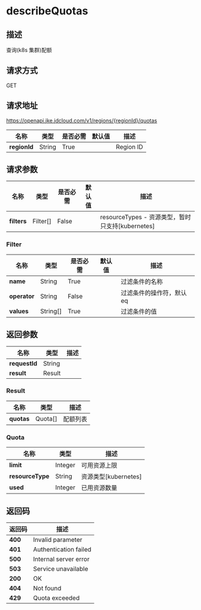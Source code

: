 # describeQuotas


## 描述
查询(k8s 集群)配额

## 请求方式
GET

## 请求地址
https://openapi.jke.jdcloud.com/v1/regions/{regionId}/quotas

|名称|类型|是否必需|默认值|描述|
|---|---|---|---|---|
|**regionId**|String|True||Region ID|

## 请求参数
|名称|类型|是否必需|默认值|描述|
|---|---|---|---|---|
|**filters**|Filter[]|False||resourceTypes - 资源类型，暂时只支持[kubernetes]<br>|

### <a name="Filter">Filter</a>
|名称|类型|是否必需|默认值|描述|
|---|---|---|---|---|
|**name**|String|True||过滤条件的名称|
|**operator**|String|False||过滤条件的操作符，默认eq|
|**values**|String[]|True||过滤条件的值|

## 返回参数
|名称|类型|描述|
|---|---|---|
|**requestId**|String||
|**result**|Result||


### <a name="Result">Result</a>
|名称|类型|描述|
|---|---|---|
|**quotas**|Quota[]|配额列表|
### <a name="Quota">Quota</a>
|名称|类型|描述|
|---|---|---|
|**limit**|Integer|可用资源上限|
|**resourceType**|String|资源类型[kubernetes]|
|**used**|Integer|已用资源数量|

## 返回码
|返回码|描述|
|---|---|
|**400**|Invalid parameter|
|**401**|Authentication failed|
|**500**|Internal server error|
|**503**|Service unavailable|
|**200**|OK|
|**404**|Not found|
|**429**|Quota exceeded|
